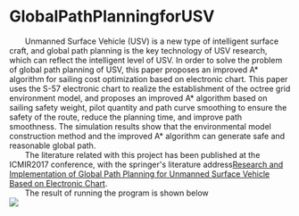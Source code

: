 # GlobalPathPlanningforUSV
&emsp;&emsp;Unmanned Surface Vehicle (USV) is a new type of intelligent surface craft, and global path planning is the key technology of USV research, which can reflect the intelligent level of USV. In order to solve the problem of global path planning of USV, this paper proposes an improved A* algorithm for sailing cost optimization based on electronic chart. This paper uses the S-57 electronic chart to realize the establishment of the octree grid environment model, and proposes an improved A* algorithm based on sailing safety weight, pilot quantity and path curve smoothing to ensure the safety of the route, reduce the planning time, and improve path smoothness. The simulation results show that the environmental model construction method and the improved A* algorithm can generate safe and reasonable global path.   
&emsp;&emsp;The literature related with this project has been published at the ICMIR2017 conference, with the springer's literature address[Research and Implementation of Global Path Planning for Unmanned Surface Vehicle Based on Electronic Chart](https://link.springer.com/chapter/10.1007/978-3-319-65978-7_80#citeas).  
&emsp;&emsp;The result of running the program is shown below  
![](http://p05tunu6e.bkt.clouddn.com/18-2-10/70888216.jpg)
